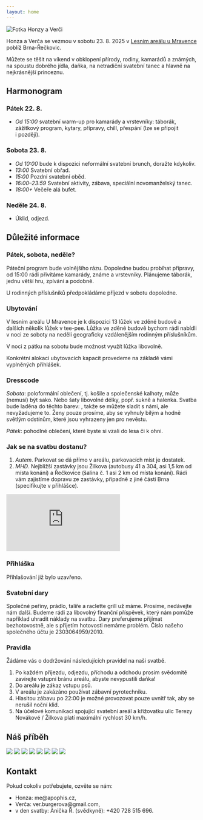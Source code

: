 ```yaml
---
layout: home
---
```


<img src="/img/cover.jpg" alt="Fotka Honzy a Verči" />

Honza a Verča se vezmou v sobotu 23. 8. 2025
v [Lesním areálu u Mravence](https://mapy.com/s/refetagaza) poblíž Brna-Řečkovic.

Můžete se těšit na víkend v obklopení přírody, rodiny, kamarádů a známých, na spoustu
dobrého jídla, daňka, na netradiční svatební tanec a hlavně na nejkrásnější
princeznu.

## Harmonogram

### Pátek 22. 8.

* *Od 15:00* svatební warm-up pro kamarády a vrstevníky: táborák, zážitkový program,
  kytary, přípravy, chill, přespání (lze se připojit i později).

### Sobota 23. 8.

* *Od 10:00* bude k dispozici neformální svatební brunch, doražte kdykoliv.
* *13:00* Svatební obřad.
* *15:00* Pozdní svatební oběd.
* *16:00–23:59* Svatební aktivity, zábava, speciální novomanželský tanec.
* *18:00+* Večeře alá bufet.

### Neděle 24. 8.

* Úklid, odjezd.

## Důležité informace

### Pátek, sobota, neděle?

Páteční program bude volnějšího rázu. Dopoledne budou probíhat přípravy, od
15:00 rádi přivítáme kamarády, známe a vrstevníky. Plánujeme táborák, jednu větší
hru, zpívání a podobně.

U rodinných příslušníků předpokládáme příjezd v sobotu dopoledne.

### Ubytování

V lesním areálu U Mravence je k dispozici 13 lůžek ve zděné budově a dalších
několik lůžek v tee-pee. Lůžka ve zděné budově bychom rádi nabídli v noci ze soboty
na neděli geograficky vzdálenějším rodinným příslušníkům.

V noci z pátku na sobotu bude možnost využít lůžka libovolně.

Konkrétní alokaci ubytovacích kapacit provedeme na základě vámi vyplněných
přihlášek.


### Dresscode

*Sobota*: poloformální oblečení, tj. košile a společenské kalhoty, může (nemusí)
být sako. Nebo šaty libovolné délky, popř. sukně a halenka. Svatba bude laděna
do těchto barev:
<span class="colorsquare" style="background-color: #00674f"></span>
<span class="colorsquare" style="background-color: #e30b5d"></span>
<span class="colorsquare" style="background-color: #5e163b"></span>
<span class="colorsquare" style="background-color: #f7b8c1"></span>,
takže se můžete sladit s námi, ale nevyžadujeme to.
Ženy pouze prosíme, aby se vyhnuly bílým a hodně světlým odstínům, které jsou
vyhrazeny jen pro nevěstu.

*Pátek*: pohodlné oblečení, které byste si vzali do lesa či k ohni.

### Jak se na svatbu dostanu?

1. *Autem*. Parkovat se dá přímo v areálu, parkovacích míst je dostatek.
2. *MHD*. Nejbližší zastávky jsou Žilkova (autobusy 41 a 304, asi 1,5 km od místa
   konání) a Řečkovice (šalina č. 1 asi 2 km od místa konání). Rádi vám
   zajistíme dopravu ze zastávky, případně z jiné části Brna
   (specifikujte v přihlášce).

<iframe style="border:none" src="https://mapy.com/s/nemekacohu" frameborder="0" style="width: 100%; height: 300px;"></iframe>

### Přihláška

Přihlašování již bylo uzavřeno.

### Svatební dary

Společné peřiny, prádlo, talíře a raclette grill už máme. Prosíme, nedávejte
nám další. Budeme rádi za libovolný finanční příspěvek, který nám pomůže například
uhradit náklady na svatbu. Dary preferujeme přijímat bezhotovostně, ale s přijetím
hotovosti nemáme problém. Číslo našeho společného účtu je 2303064959/2010.

### Pravidla

Žádáme vás o dodržování následujících pravidel na naši svatbě.

1. Po každém příjezdu, odjezdu, příchodu a odchodu prosím svědomitě zavírejte
   vstupní bránu areálu, abyste nevypustili daňka!
2. Do areálu je zákaz vstupu psů.
3. V areálu je zakázáno používat zábavní pyrotechniku.
4. Hlasitou zábavu po 22:00 je možné provozovat pouze uvnitř tak, aby se nerušil
   noční klid.
5. Na účelové komunikaci spojující svatební areál a křižovatku ulic Terezy
   Novákové / Žilkova platí maximální rychlost 30 km/h.

## Náš příběh

<div class="gallery">
    <img src="/img/comics/2.png">
    <img src="/img/comics/5.png">
    <img src="/img/comics/7.png">
    <img src="/img/comics/9.png">
    <img src="/img/comics/a13.png">
    <img src="/img/comics/a16.png">
    <img src="/img/comics/a19.png">
    <img src="/img/comics/b21.png">
</div>

## Kontakt

Pokud cokoliv potřebujete, ozvěte se nám:

* Honza: me<span style="display:none;">loskarlos</span>@apophis.cz,
* Verča: ver.burgerova<span style="display:none;">loskarlos</span>@gmail.com,
* v den svatby: Anička Ř. (svědkyně): +420 728<span style="display:none;">loskarlos</span> 515 696.
